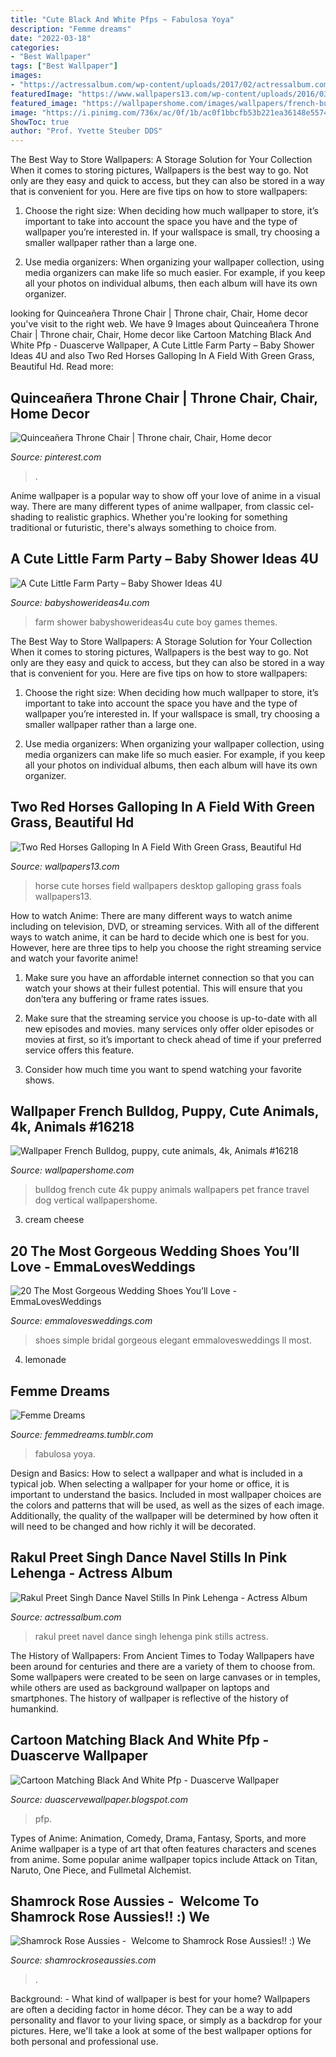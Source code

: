 ```yaml
---
title: "Cute Black And White Pfps ~ Fabulosa Yoya"
description: "Femme dreams"
date: "2022-03-18"
categories:
- "Best Wallpaper"
tags: ["Best Wallpaper"]
images:
- "https://actressalbum.com/wp-content/uploads/2017/02/actressalbum.com_rakul-preet-singh-dance-navel-stills-in-pink-lehenga-2.jpg"
featuredImage: "https://www.wallpapers13.com/wp-content/uploads/2016/03/Two-red-horses-galloping-in-a-field-with-green-grass-beautiful-HD-Wallpaper-for-Desktop-1920x1440.jpg"
featured_image: "https://wallpapershome.com/images/wallpapers/french-bulldog-2160x3840-puppy-cute-animals-4k-16218.jpg"
image: "https://i.pinimg.com/736x/ac/0f/1b/ac0f1bbcfb53b221ea36148e55740256.jpg"
ShowToc: true
author: "Prof. Yvette Steuber DDS"
---
```



The Best Way to Store Wallpapers: A Storage Solution for Your Collection
When it comes to storing pictures, Wallpapers is the best way to go. Not only are they easy and quick to access, but they can also be stored in a way that is convenient for you. Here are five tips on how to store wallpapers:
1) Choose the right size: When deciding how much wallpaper to store, it’s important to take into account the space you have and the type of wallpaper you’re interested in. If your wallspace is small, try choosing a smaller wallpaper rather than a large one.

2) Use media organizers: When organizing your wallpaper collection, using media organizers can make life so much easier. For example, if you keep all your photos on individual albums, then each album will have its own organizer.

	

		
looking for Quinceañera Throne Chair | Throne chair, Chair, Home decor you've visit to the right web. We have 9 Images about Quinceañera Throne Chair | Throne chair, Chair, Home decor like Cartoon Matching Black And White Pfp - Duascerve Wallpaper, A Cute Little Farm Party – Baby Shower Ideas 4U and also Two Red Horses Galloping In A Field With Green Grass, Beautiful Hd. Read more:
		
    
## Quinceañera Throne Chair | Throne Chair, Chair, Home Decor

<img loading=lazy src="https://i.pinimg.com/736x/ac/0f/1b/ac0f1bbcfb53b221ea36148e55740256.jpg" onerror="this.onerror=null;this.src='https://tse1.mm.bing.net/th?id=OIP.asuF1az9Qi6DRIk_bmtigwHaNK&amp;pid=15.1';" alt="Quinceañera Throne Chair | Throne chair, Chair, Home decor">

_Source: pinterest.com_

>. 

	

Anime wallpaper is a popular way to show off your love of anime in a visual way. There are many different types of anime wallpaper, from classic cel-shading to realistic graphics. Whether you're looking for something traditional or futuristic, there's always something to choice from.

    
## A Cute Little Farm Party – Baby Shower Ideas 4U

<img loading=lazy src="https://babyshowerideas4u.com/wp-content/uploads/2014/01/via_babyshowerideas4u_17.jpg" onerror="this.onerror=null;this.src='https://tse1.mm.bing.net/th?id=OIP.az9nIMS1OhiiUEJ6Z219qQHaLH&amp;pid=15.1';" alt="A Cute Little Farm Party – Baby Shower Ideas 4U">

_Source: babyshowerideas4u.com_

>farm shower babyshowerideas4u cute boy games themes. 

	

The Best Way to Store Wallpapers: A Storage Solution for Your Collection
When it comes to storing pictures, Wallpapers is the best way to go. Not only are they easy and quick to access, but they can also be stored in a way that is convenient for you. Here are five tips on how to store wallpapers:
1) Choose the right size: When deciding how much wallpaper to store, it’s important to take into account the space you have and the type of wallpaper you’re interested in. If your wallspace is small, try choosing a smaller wallpaper rather than a large one.

2) Use media organizers: When organizing your wallpaper collection, using media organizers can make life so much easier. For example, if you keep all your photos on individual albums, then each album will have its own organizer.

    
## Two Red Horses Galloping In A Field With Green Grass, Beautiful Hd

<img loading=lazy src="https://www.wallpapers13.com/wp-content/uploads/2016/03/Two-red-horses-galloping-in-a-field-with-green-grass-beautiful-HD-Wallpaper-for-Desktop-1920x1440.jpg" onerror="this.onerror=null;this.src='https://tse3.mm.bing.net/th?id=OIP.qsL9CQYuODZdUuQPsZx67AHaFj&amp;pid=15.1';" alt="Two Red Horses Galloping In A Field With Green Grass, Beautiful Hd">

_Source: wallpapers13.com_

>horse cute horses field wallpapers desktop galloping grass foals wallpapers13. 

	

How to watch Anime: There are many different ways to watch anime including on television, DVD, or streaming services.
With all of the different ways to watch anime, it can be hard to decide which one is best for you. However, here are three tips to help you choose the right streaming service and watch your favorite anime!
1. Make sure you have an affordable internet connection so that you can watch your shows at their fullest potential. This will ensure that you don’tera any buffering or frame rates issues.

2. Make sure that the streaming service you choose is up-to-date with all new episodes and movies. many services only offer older episodes or movies at first, so it’s important to check ahead of time if your preferred service offers this feature.

3. Consider how much time you want to spend watching your favorite shows.

    
## Wallpaper French Bulldog, Puppy, Cute Animals, 4k, Animals #16218

<img loading=lazy src="https://wallpapershome.com/images/wallpapers/french-bulldog-2160x3840-puppy-cute-animals-4k-16218.jpg" onerror="this.onerror=null;this.src='https://tse2.mm.bing.net/th?id=OIP.pblzRZgFHGxi5kQKx0FcEQHaNK&amp;pid=15.1';" alt="Wallpaper French Bulldog, puppy, cute animals, 4k, Animals #16218">

_Source: wallpapershome.com_

>bulldog french cute 4k puppy animals wallpapers pet france travel dog vertical wallpapershome. 

	

3. cream cheese 

    
## 20 The Most Gorgeous Wedding Shoes You’ll Love - EmmaLovesWeddings

<img loading=lazy src="http://emmalovesweddings.com/wp-content/uploads/2017/12/simple-but-elegant-bridal-shoes.jpg" onerror="this.onerror=null;this.src='https://tse2.mm.bing.net/th?id=OIP.lkBH9NLTEFQJokJxDMtXEgHaK3&amp;pid=15.1';" alt="20 The Most Gorgeous Wedding Shoes You’ll Love - EmmaLovesWeddings">

_Source: emmalovesweddings.com_

>shoes simple bridal gorgeous elegant emmalovesweddings ll most. 

	

4. lemonade 

    
## Femme Dreams

<img loading=lazy src="https://66.media.tumblr.com/b49fa2f8b44203742772c1b928a5598a/c7e25bd4c0cf1403-ef/s1280x1920/38eb69968e256949bf94b2f272d62811ef899d60.png" onerror="this.onerror=null;this.src='https://tse1.mm.bing.net/th?id=OIP.mDND3GzZIuyh3eWb9Ng9mgHaNL&amp;pid=15.1';" alt="Femme Dreams">

_Source: femmedreams.tumblr.com_

>fabulosa yoya. 

	

Design and Basics: How to select a wallpaper and what is included in a typical job.
When selecting a wallpaper for your home or office, it is important to understand the basics. Included in most wallpaper choices are the colors and patterns that will be used, as well as the sizes of each image. Additionally, the quality of the wallpaper will be determined by how often it will need to be changed and how richly it will be decorated.

    
## Rakul Preet Singh Dance Navel Stills In Pink Lehenga - Actress Album

<img loading=lazy src="https://actressalbum.com/wp-content/uploads/2017/02/actressalbum.com_rakul-preet-singh-dance-navel-stills-in-pink-lehenga-2.jpg" onerror="this.onerror=null;this.src='https://tse2.mm.bing.net/th?id=OIP.BKH7LgGGnS3tRVi_KDOb5wHaLG&amp;pid=15.1';" alt="Rakul Preet Singh Dance Navel Stills In Pink Lehenga - Actress Album">

_Source: actressalbum.com_

>rakul preet navel dance singh lehenga pink stills actress. 

	

The History of Wallpapers: From Ancient Times to Today
Wallpapers have been around for centuries and there are a variety of them to choose from. Some wallpapers were created to be seen on large canvases or in temples, while others are used as background wallpaper on laptops and smartphones. The history of wallpaper is reflective of the history of humankind.

    
## Cartoon Matching Black And White Pfp - Duascerve Wallpaper

<img loading=lazy src="https://i.pinimg.com/736x/77/e3/21/77e321e97d78019638a9508ae0aad5ae.jpg" onerror="this.onerror=null;this.src='https://tse2.mm.bing.net/th?id=OIP.9FLJrVHJh5kjpWrDLKLZRAHaHa&amp;pid=15.1';" alt="Cartoon Matching Black And White Pfp - Duascerve Wallpaper">

_Source: duascervewallpaper.blogspot.com_

>pfp. 

	

Types of Anime: Animation, Comedy, Drama, Fantasy, Sports, and more
Anime wallpaper is a type of art that often features characters and scenes from anime. Some popular anime wallpaper topics include Attack on Titan, Naruto, One Piece, and Fullmetal Alchemist.

    
## Shamrock Rose Aussies - ﻿﻿﻿ Welcome To Shamrock Rose Aussies!! :) We

<img loading=lazy src="http://shamrockroseaussies.com/yahoo_site_admin/assets/images/DSC_0147.83222412_std.JPG" onerror="this.onerror=null;this.src='https://tse3.mm.bing.net/th?id=OIP.COBNMtWg1s3l-nPXNGFJGgHaE9&amp;pid=15.1';" alt="Shamrock Rose Aussies - ﻿﻿﻿ Welcome to Shamrock Rose Aussies!! :) We">

_Source: shamrockroseaussies.com_

>. 

	

Background: - What kind of wallpaper is best for your home?
Wallpapers are often a deciding factor in home décor. They can be a way to add personality and flavor to your living space, or simply as a backdrop for your pictures. Here, we'll take a look at some of the best wallpaper options for both personal and professional use.

